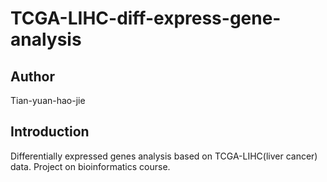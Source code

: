 # TCGA-LIHC-diff-express-gene-analysis
## Author
Tian-yuan-hao-jie
## Introduction
Differentially expressed genes analysis based on TCGA-LIHC(liver cancer) data. Project on bioinformatics course.

